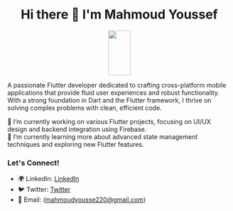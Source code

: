 

<h1 align="center">Hi there 👋 I'm Mahmoud Youssef</h1>
<p align="center">
  <img width="50" height="100" src="https://upload.wikimedia.org/wikipedia/commons/1/17/Google-flutter-logo.png">
</p>

A passionate Flutter developer dedicated to crafting cross-platform mobile applications that provide fluid user experiences and robust functionality. With a strong foundation in Dart and the Flutter framework, I thrive on solving complex problems with clean, efficient code.

  🔭 I’m currently working on various Flutter projects, focusing on UI/UX design and backend integration using Firebase. <br>
  🌱 I’m currently learning more about advanced state management techniques and exploring new Flutter features.

### Let's Connect!
- 🌍 LinkedIn:  [LinkedIn](https://www.linkedin.com/in/mahmoud-youssef-863b3b21a/)
- 🐦 Twitter: [Twitter](https://twitter.com/Mahmoud73223337)
- 📧 Email: (mahmoudyousse220@gmail.com)
